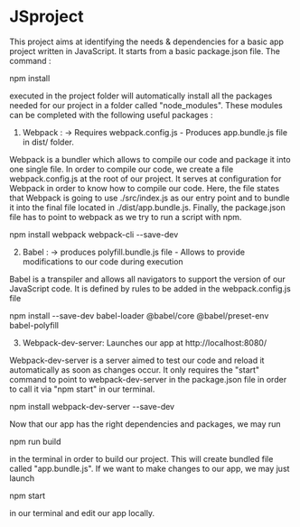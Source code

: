 # JSproject

This project aims at identifying the needs & dependencies for a basic app project written in JavaScript.
It starts from a basic package.json file. The command :

  npm install

executed in the project folder will automatically install all the packages needed for our project in a folder called 
"node_modules". These modules can be completed with the following useful packages :

1. Webpack : -> Requires webpack.config.js - Produces app.bundle.js file in dist/ folder.

 Webpack is a bundler which allows to compile our code and package it into one single file. In order to compile our code,
 we create a file webpack.config.js at the root of our project. It serves at configuration for Webpack in order to know how
 to compile our code. Here, the file states that Webpack is going to use ./src/index.js as our entry point and to bundle it
 into the final file located in ./dist/app.bundle.js. Finally, the package.json file has to point to webpack as we try to
 run a script with npm.
 
 npm install webpack webpack-cli --save-dev

2. Babel : -> produces polyfill.bundle.js file - Allows to provide modifications to our code during execution

 Babel is a transpiler and allows all navigators to support the version of our JavaScript code. It is defined by rules to
 be added in the webpack.config.js file
  
 npm install --save-dev babel-loader @babel/core @babel/preset-env babel-polyfill
  
3. Webpack-dev-server: Launches our app at http://localhost:8080/
  
 Webpack-dev-server is a server aimed to test our code and reload it automatically as soon as changes occur. It only requires
 the "start" command to point to webpack-dev-server in the package.json file in order to call it via "npm start" in our
 terminal.
  
  npm install webpack-dev-server --save-dev
  
 Now that our app has the right dependencies and packages, we may run
 
  npm run build
  
 in the terminal in order to build our project. This will create bundled file called "app.bundle.js". If we want to make
 changes to our app, we may just launch 
 
  npm start
  
 in our terminal and edit our app locally.
 
